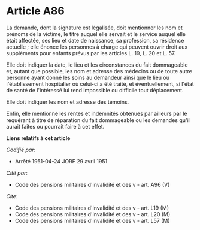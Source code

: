 # Article A86

La demande, dont la signature est légalisée, doit mentionner les nom et prénoms de la victime, le titre auquel elle servait
et le service auquel elle était affectée, ses lieu et date de naissance, sa profession, sa résidence actuelle ; elle énonce
les personnes à charge qui peuvent ouvrir droit aux suppléments pour enfants prévus par les articles L. 19, L. 20 et L. 57.

Elle doit indiquer la date, le lieu et les circonstances du fait dommageable et, autant que possible, les nom et adresse des
médecins ou de toute autre personne ayant donné les soins au demandeur ainsi que le lieu ou l'établissement hospitalier où
celui-ci a été traité, et éventuellement, si l'état de santé de l'intéressé lui rend impossible ou difficile tout
déplacement.

Elle doit indiquer les nom et adresse des témoins.

Enfin, elle mentionne les rentes et indemnités obtenues par ailleurs par le requérant à titre de réparation du fait
dommageable ou les demandes qu'il aurait faites ou pourrait faire à cet effet.

**Liens relatifs à cet article**

_Codifié par_:

  - Arrêté 1951-04-24 JORF 29 avril 1951

_Cité par_:

  - Code des pensions militaires d'invalidité et des v - art. A96 (V)

_Cite_:

  - Code des pensions militaires d'invalidité et des v - art. L19 (M)
  - Code des pensions militaires d'invalidité et des v - art. L20 (M)
  - Code des pensions militaires d'invalidité et des v - art. L57 (M)
